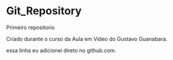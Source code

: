 # Git_Repository
 Primeiro repositorio

 Criado durante o curso da Aula em Vídeo do Gustavo Guanabara.

 essa linha eu adicionei direto no github.com.
